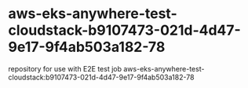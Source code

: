 # aws-eks-anywhere-test-cloudstack-b9107473-021d-4d47-9e17-9f4ab503a182-78
repository for use with E2E test job aws-eks-anywhere-test-cloudstack:b9107473-021d-4d47-9e17-9f4ab503a182-78
